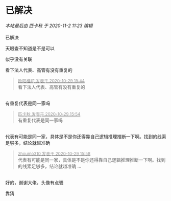 # 已解决


<i class="pstatus"> 本帖最后由 匹卡秋 于 2020-11-2 11:23 编辑 </i><br />
<br />
已解决

天眼查不知道是不是可以

似乎没有关联

看下法人代表、高管有没有重复的

<div class="quote"><blockquote><font size="2"><a href="https://www.hostloc.com/forum.php?mod=redirect&amp;goto=findpost&amp;pid=9369549&amp;ptid=759841" target="_blank"><font color="#999999">欧阳桂花 发表于 2020-10-29 15:44</font></a></font><br />
看下法人代表、高管有没有重复的</blockquote></div><br />
有重复代表是同一家吗

<div class="quote"><blockquote><font size="2"><a href="https://www.hostloc.com/forum.php?mod=redirect&amp;goto=findpost&amp;pid=9369602&amp;ptid=759841" target="_blank"><font color="#999999">匹卡秋 发表于 2020-10-29 15:54</font></a></font><br />
有重复代表是同一家吗</blockquote></div><br />
代表有可能是同一家，具体是不是你还得靠自己逻辑推理推断一下啊。找到的线索足够多，结论就越准确

<div class="quote"><blockquote><font size="2"><a href="https://www.hostloc.com/forum.php?mod=redirect&amp;goto=findpost&amp;pid=9369628&amp;ptid=759841" target="_blank"><font color="#999999">zhoumo310 发表于 2020-10-29 15:58</font></a></font><br />
代表有可能是同一家，具体是不是你还得靠自己逻辑推理推断一下啊。找到的线索足够多，结论就越准确 ...</blockquote></div><br />
好的，谢谢大佬，头像有点骚

靠猜
